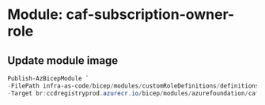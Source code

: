# Module: caf-subscription-owner-role

## Update module image

```powershell
Publish-AzBicepModule `
-FilePath infra-as-code/bicep/modules/customRoleDefinitions/definitions/caf-subscription-owner-role.bicep `
-Target br:ccdregistryprod.azurecr.io/bicep/modules/azurefoundation/caf-subscription-owner-role:v1.0
```
